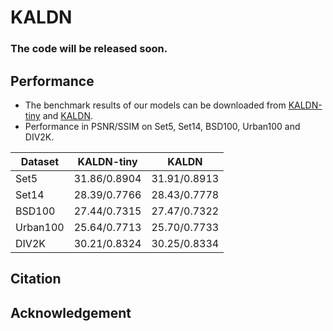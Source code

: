 # KALDN

### The code will be released soon.

## Performance
  - The benchmark results of our models can be downloaded from [KALDN-tiny](https://gisto365-my.sharepoint.com/:u:/g/personal/sm_hwang_gm_gist_ac_kr/EXUTwHYN5EtKjaXffUvNxqcBPisC8NchZemFq7BaK2Nuag?e=rm7j32) and [KALDN](https://gisto365-my.sharepoint.com/:f:/g/personal/sm_hwang_gm_gist_ac_kr/Ehb9SNtiVf9PhsKJ6Gvtv0QBigO3qa8JhWhvfFYLvyXH-A?e=OWJbob).
  - Performance in PSNR/SSIM on Set5, Set14, BSD100, Urban100 and DIV2K.
  
| Dataset        | KALDN-tiny   | KALDN |
| ------------- |:------------:|:-----:|
| Set5      | 31.86/0.8904     | 31.91/0.8913 |
| Set14     | 28.39/0.7766     | 28.43/0.7778 |
| BSD100    | 27.44/0.7315     | 27.47/0.7322 |
| Urban100  | 25.64/0.7713     | 25.70/0.7733 |
| DIV2K     | 30.21/0.8324     | 30.25/0.8334 |

## Citation

## Acknowledgement
